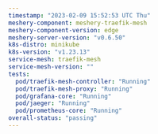 ```yaml
---
timestamp: "2023-02-09 15:52:53 UTC Thu"
meshery-component: meshery-traefik-mesh
meshery-component-version: edge
meshery-server-version: "v0.6.50"
k8s-distro: minikube
k8s-version: "v1.23.13"
service-mesh: traefik-mesh
service-mesh-version: ""
tests:
  pod/traefik-mesh-controller: "Running"
  pod/traefik-mesh-proxy: "Running"
  pod/grafana-core: "Running"
  pod/jaeger: "Running"
  pod/prometheus-core: "Running"
overall-status: "passing"
---
```

